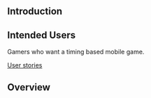 ## Introduction

## Intended Users

Gamers who want a timing based mobile game.

[User stories](docs/user-stories.md)

## Overview

